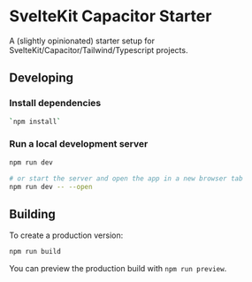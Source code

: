 # SvelteKit Capacitor Starter

A (slightly opinionated) starter setup for SvelteKit/Capacitor/Tailwind/Typescript projects.

## Developing

### Install dependencies

```bash
`npm install`
```

### Run a local development server

```bash
npm run dev

# or start the server and open the app in a new browser tab
npm run dev -- --open
```

## Building

To create a production version:

```bash
npm run build
```

You can preview the production build with `npm run preview`.
